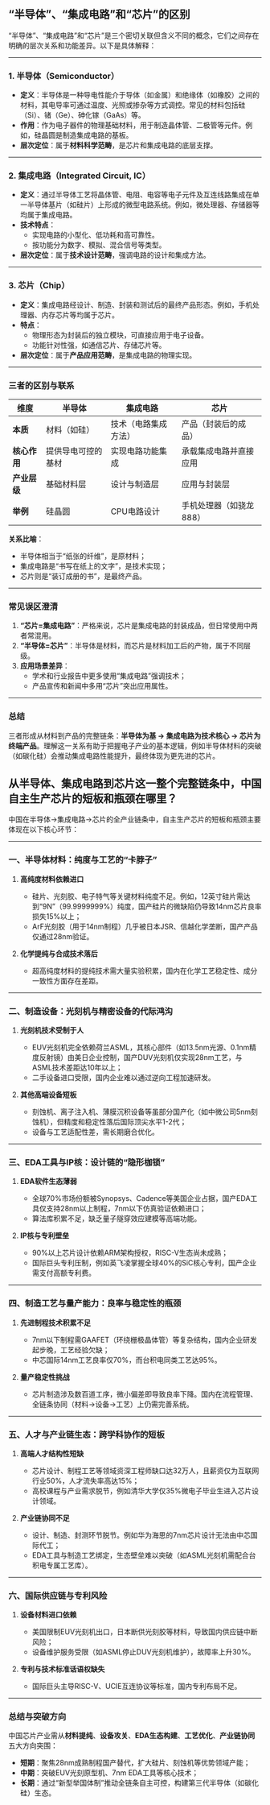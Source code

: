 ## “半导体”、“集成电路”和“芯片”的区别
“半导体”、“集成电路”和“芯片”是三个密切关联但含义不同的概念，它们之间存在明确的层次关系和功能差异。以下是具体解释：

---

### **1. 半导体（Semiconductor）**
- **定义**：半导体是一种导电性能介于导体（如金属）和绝缘体（如橡胶）之间的材料，其电导率可通过温度、光照或掺杂等方式调控。常见的材料包括硅（Si）、锗（Ge）、砷化镓（GaAs）等。
- **作用**：作为电子器件的物理基础材料，用于制造晶体管、二极管等元件。例如，硅晶圆是制造集成电路的基板。
- **层次定位**：属于**材料科学范畴**，是芯片和集成电路的底层支撑。

---

### **2. 集成电路（Integrated Circuit, IC）**
- **定义**：通过半导体工艺将晶体管、电阻、电容等电子元件及互连线路集成在单一半导体基片（如硅片）上形成的微型电路系统。例如，微处理器、存储器等均属于集成电路。
- **技术特点**：
  - 实现电路的小型化、低功耗和高可靠性。
  - 按功能分为数字、模拟、混合信号等类型。
- **层次定位**：属于**技术设计范畴**，强调电路的设计和集成方法。

---

### **3. 芯片（Chip）**
- **定义**：集成电路经设计、制造、封装和测试后的最终产品形态。例如，手机处理器、内存芯片等均属于芯片。
- **特点**：
  - 物理形态为封装后的独立模块，可直接应用于电子设备。
  - 功能针对性强，如通信芯片、存储芯片等。
- **层次定位**：属于**产品应用范畴**，是集成电路的物理实现。

---

### **三者的区别与联系**
| **维度**       | **半导体**                 | **集成电路**               | **芯片**                   |
|----------------|---------------------------|---------------------------|---------------------------|
| **本质**       | 材料（如硅）              | 技术（电路集成方法）       | 产品（封装后的成品）       |
| **核心作用**   | 提供导电可控的基材        | 实现电路功能集成           | 承载集成电路并直接应用     |
| **产业层级**   | 基础材料层                | 设计与制造层              | 应用与封装层              |
| **举例**       | 硅晶圆                    | CPU电路设计               | 手机处理器（如骁龙888）    |

**关系比喻**：  
- 半导体相当于“纸张的纤维”，是原材料；  
- 集成电路是“书写在纸上的文字”，是技术实现；  
- 芯片则是“装订成册的书”，是最终产品。

---

### **常见误区澄清**
1. **“芯片=集成电路”**：严格来说，芯片是集成电路的封装成品，但日常使用中两者常混用。
2. **“半导体=芯片”**：半导体是材料，而芯片是材料加工后的产物，属于不同层级。
3. **应用场景差异**：  
   - 学术和行业报告中更多使用“集成电路”强调技术；  
   - 产品宣传和新闻中多用“芯片”突出应用属性。

---

### **总结**
三者形成从材料到产品的完整链条：**半导体为基 → 集成电路为技术核心 → 芯片为终端产品**。理解这一关系有助于把握电子产业的基本逻辑，例如半导体材料的突破（如碳化硅）会推动集成电路性能提升，最终体现为更先进的芯片。

## 从半导体、集成电路到芯片这一整个完整链条中，中国自主生产芯片的短板和瓶颈在哪里？
中国在半导体→集成电路→芯片的全产业链条中，自主生产芯片的短板和瓶颈主要体现在以下核心环节：

---

### **一、半导体材料：纯度与工艺的“卡脖子”**
1. **高纯度材料依赖进口**  
   - 硅片、光刻胶、电子特气等关键材料纯度不足。例如，12英寸硅片需达到“9N”（99.9999999%）纯度，国产硅片的微缺陷仍导致14nm芯片良率损失15%以上；  
   - ArF光刻胶（用于14nm制程）几乎被日本JSR、信越化学垄断，国产产品仅通过28nm验证。

2. **化学提纯与合成技术落后**  
   - 超高纯度材料的提纯技术需大量实验积累，国内在化学工艺稳定性、成分一致性方面存在差距。

---

### **二、制造设备：光刻机与精密设备的代际鸿沟**
1. **光刻机技术受制于人**  
   - EUV光刻机完全依赖荷兰ASML，其核心部件（如13.5nm光源、0.1nm精度反射镜）由美日企业控制，国产DUV光刻机仅实现28nm工艺，与ASML技术差距达10年以上；  
   - 二手设备进口受限，国内企业难以通过逆向工程加速研发。

2. **其他高端设备短板**  
   - 刻蚀机、离子注入机、薄膜沉积设备等虽部分国产化（如中微公司5nm刻蚀机），但精度和稳定性落后国际顶尖水平1-2代；  
   - 设备与工艺适配性差，需长期磨合优化。

---

### **三、EDA工具与IP核：设计链的“隐形枷锁”**
1. **EDA软件生态薄弱**  
   - 全球70%市场份额被Synopsys、Cadence等美国企业占据，国产EDA工具仅支持28nm以上制程，7nm以下仿真验证依赖进口；  
   - 算法库积累不足，缺乏量子隧穿效应建模等高端功能。

2. **IP核与专利壁垒**  
   - 90%以上芯片设计依赖ARM架构授权，RISC-V生态尚未成熟；  
   - 国际巨头专利压制，例如英飞凌掌握全球40%的SiC核心专利，国产企业需支付高额专利费。

---

### **四、制造工艺与量产能力：良率与稳定性的瓶颈**
1. **先进制程技术积累不足**  
   - 7nm以下制程需GAAFET（环绕栅极晶体管）等复杂结构，国内企业研发起步晚，工艺经验欠缺；  
   - 中芯国际14nm工艺良率仅70%，而台积电同类工艺达95%。

2. **量产稳定性挑战**  
   - 芯片制造涉及数百道工序，微小偏差即导致良率下降。国内在流程管理、全链条协同（材料→设备→工艺）上仍需完善系统。

---

### **五、人才与产业链生态：跨学科协作的短板**
1. **高端人才结构性短缺**  
   - 芯片设计、制程工艺等领域资深工程师缺口达32万人，且薪资仅为互联网行业50%，人才流失率高达15%；  
   - 高校课程与产业需求脱节，例如清华大学仅35%微电子毕业生进入芯片设计领域。

2. **产业链协同不足**  
   - 设计、制造、封测环节脱节。例如华为海思的7nm芯片设计无法由中芯国际代工；  
   - EDA工具与制造工艺绑定，生态壁垒难以突破（如ASML光刻机需配合台积电专属工艺库）。

---

### **六、国际供应链与专利风险**
1. **设备材料进口依赖**  
   - 美国限制EUV光刻机出口，日本断供光刻胶等材料，导致国内供应链中断风险；  
   - 设备维护服务受限（如ASML停止DUV光刻机维护），故障率上升30%。

2. **专利与技术标准话语权缺失**  
   - 国际巨头主导RISC-V、UCIE互连协议等标准，国内专利布局不足。

---

### **总结与突破方向**
中国芯片产业需从**材料提纯**、**设备攻关**、**EDA生态构建**、**工艺优化**、**产业链协同**五大方向突围：  
- **短期**：聚焦28nm成熟制程国产替代，扩大硅片、刻蚀机等优势领域产能；  
- **中期**：突破EUV光刻原型机、7nm EDA工具等核心技术；  
- **长期**：通过“新型举国体制”推动全链条自主可控，构建第三代半导体（如碳化硅）生态。